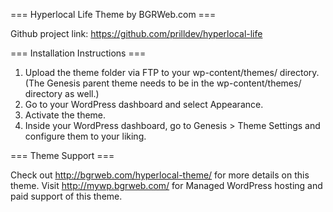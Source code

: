 === Hyperlocal Life Theme by BGRWeb.com ===

Github project link: https://github.com/prilldev/hyperlocal-life


=== Installation Instructions ===

1. Upload the theme folder via FTP to your wp-content/themes/ directory. (The Genesis parent theme needs to be in the wp-content/themes/ directory as well.)
2. Go to your WordPress dashboard and select Appearance.
3. Activate the theme.
4. Inside your WordPress dashboard, go to Genesis > Theme Settings and configure them to your liking.


=== Theme Support ===

Check out http://bgrweb.com/hyperlocal-theme/ for more details on this theme.
Visit http://mywp.bgrweb.com/ for Managed WordPress hosting and paid support of this theme.
